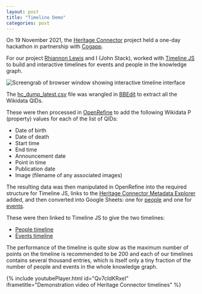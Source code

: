 ```yaml
---
layout: post
title: "Timeline Demo"
categories: post
---
```


On 19 November 2021, the [Heritage Connector](https://www.sciencemuseumgroup.org.uk/project/heritage-connector/) project held a one-day hackathon in partnership with [Cogapp](https://www.cogapp.com).

For our project [Rhiannon Lewis](https://research.sas.ac.uk/search/student/1304/ms-rhiannon-lewis/) and I (John Stack), worked with [Timeline JS](http://timeline.knightlab.com) to build and interactive timelines for events and people in the knowledge graph.

![Screengrab of browser window showing interactive timeline interface](https://thesciencemuseum.github.io/heritageconnector/post_files/Timeline_Screenshot.png)

The [hc_dump_latest.csv](https://doi.org/10.5281/zenodo.5752010) file was wrangled in [BBEdit](https://www.barebones.com/products/bbedit/) to extract all the Wikidata QIDs.

These were then processed in [OpenRefine](https://openrefine.org) to add the following Wikidata P (property) values for each of the list of QIDs:

* Date of birth
* Date of death
* Start time
* End time
* Announcement date
* Point in time
* Publication date
* Image (filename of any associated images)

The resulting data was then manipulated in OpenRefine into the required structure for Timeline JS, links to the [Heritage Connector Metadata Explorer](http://heritageconnector.sciencemuseum.org.uk/6_metadata_explorer/index.html) added, and then converted into Google Sheets: one for [people](https://docs.google.com/spreadsheets/d/1LHMepViVVuw_3_iYHRM0cyEAocUhpsDY61gOb1t8CB0/) and one for [events](https://docs.google.com/spreadsheets/d/1AnA4JKLCTmmvfieTNcBmvPT3ylRKWZXBeD178TDD8sk/).

These were then linked to Timeline JS to give the two timelines:

* [People timeline](https://cdn.knightlab.com/libs/timeline3/latest/embed/index.html?source=1AnA4JKLCTmmvfieTNcBmvPT3ylRKWZXBeD178TDD8sk&font=Default&lang=en&initial_zoom=7&height=750&timenav_height=550&timenav_position=bottom)
* [Events timeline](https://cdn.knightlab.com/libs/timeline3/latest/embed/index.html?source=1AnA4JKLCTmmvfieTNcBmvPT3ylRKWZXBeD178TDD8sk&font=Default&lang=en&initial_zoom=7&height=750&timenav_height=550&timenav_position=bottom)

The performance of the timeline is quite slow as the maximum number of points on the timeline is recommended to be 200 and each of our timelines contains several thousand entries, which is itself only a tiny fraction of the number of people and events in the whole knowledge graph.

{% include youtubePlayer.html id="Qv7cIdKRxeI" iframetitle="Demonstration video of Heritage Connector timelines" %}
